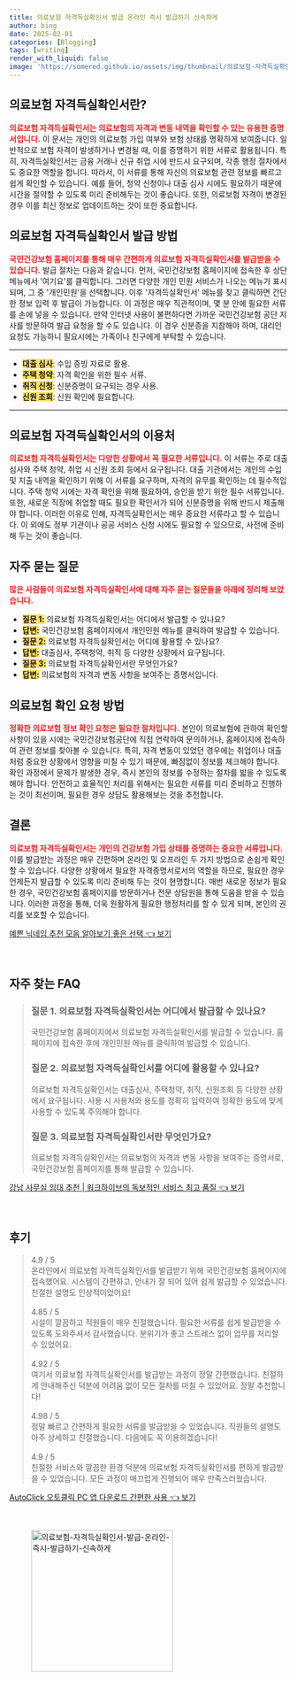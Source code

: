```yaml
---
title: 의료보험 자격득실확인서 발급 온라인 즉시 발급하기 신속하게
author: bing
date: 2025-02-01
categories: [Blogging]
tags: [writing]
render_with_liquid: false
image: 'https://somered.github.io/assets/img/thumbnail/의료보험-자격득실확인서-발급-온라인-즉시-발급하기-신속하게.webp'
---
```



<h2 id='의료보험자격득실확인서란'>의료보험 자격득실확인서란?</h2>

<p><b><span style="color: #ee2323;">의료보험 자격득실확인서는 의료보험의 자격과 변동 내역을 확인할 수 있는 유용한 증명서입니다.</span></b> 이 문서는 개인의 의료보험 가입 여부와 보험 상태를 명확하게 보여줍니다. 일반적으로 보험 자격이 발생하거나 변경될 때, 이를 증명하기 위한 서류로 활용됩니다. 특히, 자격득실확인서는 금융 거래나 신규 취업 시에 반드시 요구되며, 각종 행정 절차에서도 중요한 역할을 합니다. 따라서, 이 서류를 통해 자신의 의료보험 관련 정보를 빠르고 쉽게 확인할 수 있습니다. 예를 들어, 청약 신청이나 대출 심사 시에도 필요하기 때문에 시간을 절약할 수 있도록 미리 준비해두는 것이 좋습니다. 또한, 의료보험 자격이 변경된 경우 이를 최신 정보로 업데이트하는 것이 또한 중요합니다.</p>

<h2 id='발급방법'>의료보험 자격득실확인서 발급 방법</h2>

<p><b><span style="color: #ee2323;">국민건강보험 홈페이지를 통해 매우 간편하게 의료보험 자격득실확인서를 발급받을 수 있습니다.</span></b> 발급 절차는 다음과 같습니다. 먼저, 국민건강보험 홈페이지에 접속한 후 상단 메뉴에서 '여기요'를 클릭합니다. 그러면 다양한 개인 민원 서비스가 나오는 메뉴가 표시되며, 그 중 '개인민원'을 선택합니다. 이후 '자격득실확인서' 메뉴를 찾고 클릭하면 간단한 정보 입력 후 발급이 가능합니다. 이 과정은 매우 직관적이며, 몇 분 안에 필요한 서류를 손에 넣을 수 있습니다. 만약 인터넷 사용이 불편하다면 가까운 국민건강보험 공단 지사를 방문하여 발급 요청을 할 수도 있습니다. 이 경우 신분증을 지참해야 하며, 대리인 요청도 가능하니 필요시에는 가족이나 친구에게 부탁할 수 있습니다.</p>

<hr />

<ul>
    <li><b><span style="background-color: #ffe066;">대출 심사</span></b>: 수입 증빙 자료로 활용.</li>
    <li><b><span style="background-color: #ffe066;">주택 청약</span></b>: 자격 확인을 위한 필수 서류.</li>
    <li><b><span style="background-color: #ffe066;">취직 신청</span></b>: 신분증명이 요구되는 경우 사용.</li>
    <li><b><span style="background-color: #ffe066;">신원 조회</span></b>: 신원 확인에 필요합니다.</li>
</ul>

<hr />

<h2 id='자격득실확인서이용처'>의료보험 자격득실확인서의 이용처</h2>

<p><b><span style="color: #ee2323;">의료보험 자격득실확인서는 다양한 상황에서 꼭 필요한 서류입니다.</span></b> 이 서류는 주로 대출 심사와 주택 청약, 취업 시 신원 조회 등에서 요구됩니다. 대출 기관에서는 개인의 수입 및 지출 내역을 확인하기 위해 이 서류를 요구하며, 자격의 유무를 확인하는 데 필수적입니다. 주택 청약 시에는 자격 확인을 위해 필요하여, 승인을 받기 위한 필수 서류입니다. 또한, 새로운 직장에 취업할 때도 필요한 확인서가 되어 신분증명을 위해 반드시 제출해야 합니다. 이러한 이유로 인해, 자격득실확인서는 매우 중요한 서류라고 할 수 있습니다. 이 외에도 정부 기관이나 공공 서비스 신청 시에도 필요할 수 있으므로, 사전에 준비해 두는 것이 좋습니다.</p>

<h2 id='자주묻는질문'>자주 묻는 질문</h2>

<p><b><span style="color: #ee2323;">많은 사람들이 의료보험 자격득실확인서에 대해 자주 묻는 질문들을 아래에 정리해 보았습니다.</span></b></p>

<ul>
    <li><b><span style="background-color: #ffe066;">질문 1:</span></b> 의료보험 자격득실확인서는 어디에서 발급할 수 있나요?</li>
    <li><b><span style="background-color: #ffe066;">답변:</span></b> 국민건강보험 홈페이지에서 개인민원 메뉴를 클릭하여 발급할 수 있습니다.</li>
    <li><b><span style="background-color: #ffe066;">질문 2:</span></b> 의료보험 자격득실확인서는 어디에 활용할 수 있나요?</li>
    <li><b><span style="background-color: #ffe066;">답변:</span></b> 대출심사, 주택청약, 취직 등 다양한 상황에서 요구됩니다.</li>
    <li><b><span style="background-color: #ffe066;">질문 3:</span></b> 의료보험 자격득실확인서란 무엇인가요?</li>
    <li><b><span style="background-color: #ffe066;">답변:</span></b> 의료보험의 자격과 변동 사항을 보여주는 증명서입니다.</li>
</ul>

<h2 id='의료보험확인요청'>의료보험 확인 요청 방법</h2>

<p><b><span style="color: #ee2323;">정확한 의료보험 정보 확인 요청은 필요한 절차입니다.</span></b> 본인이 의료보험에 관하여 확인할 사항이 있을 시에는 국민건강보험공단에 직접 연락하여 문의하거나, 홈페이지에 접속하여 관련 정보를 찾아볼 수 있습니다. 특히, 자격 변동이 있었던 경우에는 취업이나 대출처럼 중요한 상황에서 영향을 미칠 수 있기 때문에, 빠짐없이 정보를 체크해야 합니다. 확인 과정에서 문제가 발생한 경우, 즉시 본인의 정보를 수정하는 절차를 밟을 수 있도록 해야 합니다. 안전하고 효율적인 처리를 위해서는 필요한 서류를 미리 준비하고 진행하는 것이 최선이며, 필요한 경우 상담도 활용해보는 것을 추천합니다.</p>

<h2 id='결론'>결론</h2>

<p><b><span style="color: #ee2323;">의료보험 자격득실확인서는 개인의 건강보험 가입 상태를 증명하는 중요한 서류입니다.</span></b> 이를 발급받는 과정은 매우 간편하며 온라인 및 오프라인 두 가지 방법으로 손쉽게 확인할 수 있습니다. 다양한 상황에서 필요한 자격증명서로서의 역할을 하므로, 필요한 경우 언제든지 발급할 수 있도록 미리 준비해 두는 것이 현명합니다. 매번 새로운 정보가 필요한 경우, 국민건강보험 홈페이지를 방문하거나 전문 상담원을 통해 도움을 받을 수 있습니다. 이러한 과정을 통해, 더욱 원활하게 필요한 행정처리를 할 수 있게 되며, 본인의 권리를 보호할 수 있습니다.</p>


<p><a class="click-button" title="예쁜 닉네임 추천 모음 알아보기 좋은 선택" href="https://somered.github.io/posts/%EC%98%88%EC%81%9C-%EB%8B%89%EB%84%A4%EC%9E%84-%EC%B6%94%EC%B2%9C-%EB%AA%A8%EC%9D%8C-%EC%95%8C%EC%95%84%EB%B3%B4%EA%B8%B0-%EC%A2%8B%EC%9D%80-%EC%84%A0%ED%83%9D/" rel="dofollow">예쁜 닉네임 추천 모음 알아보기 좋은 선택 👈 보기</a></p><br>
<h2 id='자주_찾는_FAQ'>자주 찾는 FAQ</h2>
<div itemscope="" itemtype="https://schema.org/FAQPage"> 
<blockquote> 
<div itemscope="" itemprop="mainEntity" itemtype="https://schema.org/Question"> 
<h3 itemprop="name">질문 1. 의료보험 자격득실확인서는 어디에서 발급할 수 있나요?</h3> 
<div itemscope="" itemprop="acceptedAnswer" itemtype="https://schema.org/Answer"> 
<span itemprop="text"> 
<p>국민건강보험 홈페이지에서 의료보험 자격득실확인서를 발급할 수 있습니다. 홈페이지에 접속한 후에 개인민원 메뉴를 클릭하여 발급할 수 있습니다.</p> 
</span> 
</div> 
</div> 

<div itemscope="" itemprop="mainEntity" itemtype="https://schema.org/Question"> 
<h3 itemprop="name">질문 2. 의료보험 자격득실확인서를 어디에 활용할 수 있나요?</h3> 
<div itemscope="" itemprop="acceptedAnswer" itemtype="https://schema.org/Answer"> 
<span itemprop="text"> 
<p>의료보험 자격득실확인서는 대출심사, 주택청약, 취직, 신원조회 등 다양한 상황에서 요구됩니다. 사용 시 사용처와 용도를 정확히 입력하여 정확한 용도에 맞게 사용할 수 있도록 주의해야 합니다.</p> 
</span> 
</div> 
</div> 

<div itemscope="" itemprop="mainEntity" itemtype="https://schema.org/Question"> 
<h3 itemprop="name">질문 3. 의료보험 자격득실확인서란 무엇인가요?</h3> 
<div itemscope="" itemprop="acceptedAnswer" itemtype="https://schema.org/Answer"> 
<span itemprop="text"> 
<p>의료보험 자격득실확인서는 의료보험의 자격과 변동 사항을 보여주는 증명서로, 국민건강보험 홈페이지를 통해 발급할 수 있습니다.</p> 
</span> 
</div> 
</div> 
</blockquote> 
</div>
<p><a class="click-button" title="강남 사무실 임대 추천 | 워크하이브의 독보적인 서비스 최고 품질" href="https://somered.github.io/posts/%EA%B0%95%EB%82%A8-%EC%82%AC%EB%AC%B4%EC%8B%A4-%EC%9E%84%EB%8C%80-%EC%B6%94%EC%B2%9C-%EC%9B%8C%ED%81%AC%ED%95%98%EC%9D%B4%EB%B8%8C%EC%9D%98-%EB%8F%85%EB%B3%B4%EC%A0%81%EC%9D%B8-%EC%84%9C%EB%B9%84%EC%8A%A4-%EC%B5%9C%EA%B3%A0-%ED%92%88%EC%A7%88/" rel="dofollow">강남 사무실 임대 추천 | 워크하이브의 독보적인 서비스 최고 품질 👈 보기</a></p><br>
<h2 id='후기'>후기</h2>
<div itemscope itemtype="https://schema.org/Product">
  <blockquote>
  <div itemprop="review" itemscope itemtype="https://schema.org/Review">
      <div itemprop="reviewRating" itemscope itemtype="https://schema.org/Rating"> <span itemprop="ratingValue">4.9</span> / <span itemprop="bestRating">5</span> </div>
      <span itemprop="reviewBody">온라인에서 의료보험 자격득실확인서를 발급받기 위해 국민건강보험 홈페이지에 접속했어요. 시스템이 간편하고, 안내가 잘 되어 있어 쉽게 발급할 수 있었습니다. 친절한 설명도 인상적이었어요!</span>
  </div>
  <br>
  <div itemprop="review" itemscope itemtype="https://schema.org/Review">
      <div itemprop="reviewRating" itemscope itemtype="https://schema.org/Rating"> <span itemprop="ratingValue">4.85</span> / <span itemprop="bestRating">5</span> </div>
      <span itemprop="reviewBody">시설이 깔끔하고 직원들이 매우 친절했습니다. 필요한 서류를 쉽게 발급받을 수 있도록 도와주셔서 감사했습니다. 분위기가 좋고 스트레스 없이 업무를 처리할 수 있었어요.</span>
  </div>
  <br>
  <div itemprop="review" itemscope itemtype="https://schema.org/Review">
      <div itemprop="reviewRating" itemscope itemtype="https://schema.org/Rating"> <span itemprop="ratingValue">4.92</span> / <span itemprop="bestRating">5</span> </div>
      <span itemprop="reviewBody">여기서 의료보험 자격득실확인서를 발급받는 과정이 정말 간편했습니다. 친절하게 안내해주신 덕분에 어려움 없이 모든 절차를 마칠 수 있었어요. 정말 추천합니다!</span>
  </div>
  <br>
  <div itemprop="review" itemscope itemtype="https://schema.org/Review">
      <div itemprop="reviewRating" itemscope itemtype="https://schema.org/Rating"> <span itemprop="ratingValue">4.98</span> / <span itemprop="bestRating">5</span> </div>
      <span itemprop="reviewBody">정말 빠르고 간편하게 필요한 서류를 발급받을 수 있었습니다. 직원들의 설명도 아주 상세하고 친절했습니다. 다음에도 꼭 이용하겠습니다!</span>
  </div>
  <br>
  <div itemprop="review" itemscope itemtype="https://schema.org/Review">
      <div itemprop="reviewRating" itemscope itemtype="https://schema.org/Rating"> <span itemprop="ratingValue">4.9</span> / <span itemprop="bestRating">5</span> </div>
      <span itemprop="reviewBody">친절한 서비스와 깔끔한 환경 덕분에 의료보험 자격득실확인서를 편하게 발급받을 수 있었습니다. 모든 과정이 매끄럽게 진행되어 매우 만족스러웠습니다.</span>
  </div>
  </blockquote>
</div>
<p><a class="click-button" title="AutoClick 오토클릭 PC 앱 다운로드 간편한 사용" href="https://somered.github.io/posts/AutoClick-%EC%98%A4%ED%86%A0%ED%81%B4%EB%A6%AD-PC-%EC%95%B1-%EB%8B%A4%EC%9A%B4%EB%A1%9C%EB%93%9C-%EA%B0%84%ED%8E%B8%ED%95%9C-%EC%82%AC%EC%9A%A9/" rel="dofollow">AutoClick 오토클릭 PC 앱 다운로드 간편한 사용 👈 보기</a></p><br>
<figure class="image"><img src="https://somered.github.io/assets/img/thumbnail/의료보험-자격득실확인서-발급-온라인-즉시-발급하기-신속하게.webp" alt="의료보험-자격득실확인서-발급-온라인-즉시-발급하기-신속하게" width="256" height="256"></figure>